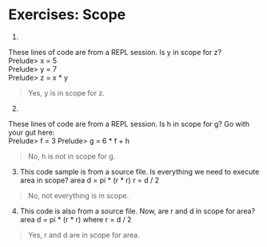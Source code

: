 # Exercises: Scope

1.  
These lines of code are from a REPL session. Is y in scope for z?  
Prelude> x = 5  
Prelude> y = 7  
Prelude> z = x * y
> Yes, y is in scope for z.

2.  
These lines of code are from a REPL session. Is h in scope
for g? Go with your gut here:  
Prelude> f = 3
Prelude> g = 6 * f + h
> No, h is not in scope for g.

3. This code sample is from a source file. Is everything we
need to execute area in scope?
area d = pi * (r * r)
r = d / 2
> No, not everything is in scope.

4. This code is also from a source file. Now, are r and d in
scope for area?
area d = pi * (r * r)
where r = d / 2
> Yes, r and d are in scope for area.
